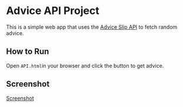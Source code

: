 # Advice API Project

This is a simple web app that uses the [Advice Slip API](https://api.adviceslip.com/) to fetch random advice.

## How to Run

Open `API.html`in your browser and click the button to get advice.

## Screenshot

[Screenshot](https://drive.google.com/file/d/15DAmkbIxWDNI5BhUOPM8DrE52Of3vTdg/view?usp=sharing)